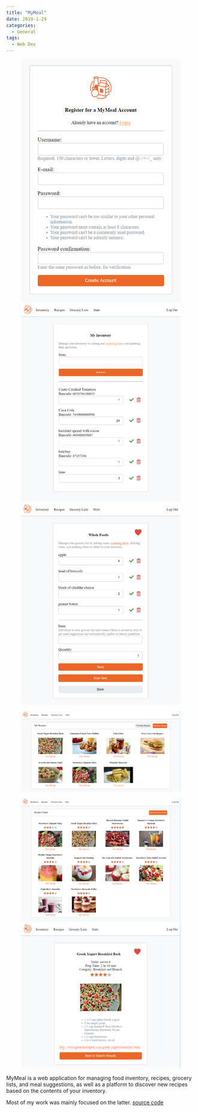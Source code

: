 ```yaml
---
title: "MyMeal"
date: 2019-1-29
categories:
  - General
tags:
  - Web Dev
---
```

<figure class="third">
	<img src="https://raw.githubusercontent.com/ToniTurri/MyMeal/master/static/img/register.PNG">
	<img src="https://raw.githubusercontent.com/ToniTurri/MyMeal/master/static/img/inventory.PNG">
	<img src="https://raw.githubusercontent.com/ToniTurri/MyMeal/master/static/img/grocery_list.PNG">
	<figcaption></figcaption>
</figure>
<figure>
	<img src="https://raw.githubusercontent.com/ToniTurri/MyMeal/master/static/img/recipes.PNG">
	<figcaption></figcaption>
</figure>

<figure class="half">
    <img src="https://raw.githubusercontent.com/ToniTurri/MyMeal/master/static/img/recipe_finder.PNG">
    <img src="https://raw.githubusercontent.com/ToniTurri/MyMeal/master/static/img/recipe_detail.PNG">
    <figcaption></figcaption>
</figure>

MyMeal is a web application for managing food inventory, recipes, grocery lists, and meal suggestions, as well as a platform to discover new recipes based on the contents of your inventory. 

Most of my work was mainly focused on the latter.
[source code](https://github.com/ToniTurri/MyMeal)